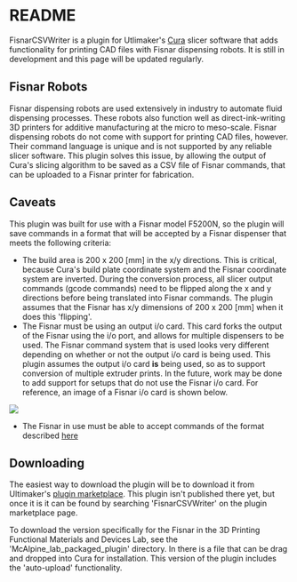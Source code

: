 # README
FisnarCSVWriter is a plugin for Utlimaker's [Cura](https://github.com/Ultimaker/Cura) slicer software that adds functionality for printing
CAD files with Fisnar dispensing robots. It is still in development and this
page will be updated regularly.

## Fisnar Robots
Fisnar dispensing robots are used extensively in industry to automate fluid
dispensing processes. These robots also function well as direct-ink-writing
3D printers for additive manufacturing at the micro to meso-scale. Fisnar dispensing robots
do not come with support for printing CAD files, however. Their command language
is unique and is not supported by any reliable slicer software. This plugin
solves this issue, by allowing the output of Cura's slicing algorithm to be
saved as a CSV file of Fisnar commands, that can be uploaded to a Fisnar
printer for fabrication.

## Caveats
This plugin was built for use with a Fisnar model F5200N, so the plugin will
save commands in a format that will be accepted by a Fisnar dispenser that
meets the following criteria:
- The build area is 200 x 200 [mm] in the x/y directions. This is critical,
because Cura's build plate coordinate system and the Fisnar coordinate system
are inverted. During the conversion process, all slicer output commands (gcode commands)
need to be flipped along the x and y directions before being translated into Fisnar
commands. The plugin assumes that the Fisnar has x/y dimensions of 200 x 200 [mm]
when it does this 'flipping'.
- The Fisnar must be using an output i/o card. This card forks the output
of the Fisnar using the i/o port, and allows for multiple dispensers to be
used. The Fisnar command system that is used looks very different depending
on whether or not the output i/o card is being used. This plugin assumes the
output i/o card __is__ being used, so as to support conversion of multiple
extruder prints. In the future, work may be done to add support for setups
that do not use the Fisnar i/o card. For reference, an image of a Fisnar i/o
card is shown below.

![](doc_pics/io_card.png)

- The Fisnar in use must be able to accept commands of the format described
[here](docs/conversion_algorithm.md)

## Downloading
The easiest way to download the plugin will be to download it from Ultimaker's
[plugin marketplace](https://marketplace.ultimaker.com/app/cura/plugins). This
plugin isn't published there yet, but once it is it can be found by searching
'FisnarCSVWriter' on the plugin marketplace page.

To download the version specifically for the Fisnar in the 3D Printing
Functional Materials and Devices Lab, see the 'McAlpine_lab_packaged_plugin'
directory. In there is a file that can be drag and dropped into Cura
for installation. This version of the plugin includes the 'auto-upload'
functionality.
